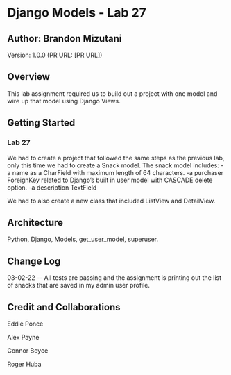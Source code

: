# Django Models - Lab 27

## Author: Brandon Mizutani

Version: 1.0.0 (PR URL: [PR URL])

## Overview

This lab assignment required us to build out a project with one model and wire up that model using Django Views.

## Getting Started

### Lab 27

We had to create a project that followed the same steps as the previous lab, only this time we had to create a Snack model. The snack model includes:
-a name as a CharField with maximum length of 64 characters.
-a purchaser ForeignKey related to Django’s built in user model with CASCADE delete option.
-a description TextField

We had to also create a new class that included ListView and DetailView.

## Architecture

Python, Django, Models, get_user_model, superuser.

## Change Log

03-02-22 -- All tests are passing and the assignment is printing out the list of snacks that are saved in my admin user profile.

## Credit and Collaborations

Eddie Ponce

Alex Payne

Connor Boyce

Roger Huba